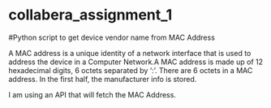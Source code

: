 # collabera_assignment_1

#Python script to get device vendor name from MAC Address

A MAC address is a unique identity of a network interface that is used to address the device in a Computer Network.A MAC address is made up of 12 hexadecimal digits, 6 octets separated by ‘:’. There are 6 octets in a MAC address. In the first half, the manufacturer info is stored.


I am using an API that will fetch the MAC Address.
